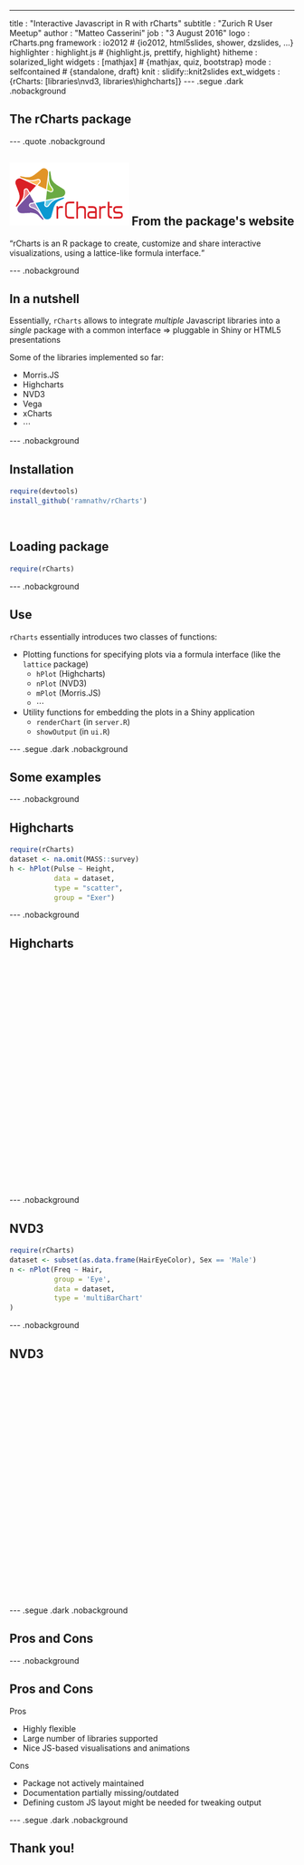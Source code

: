 ---
title       : "Interactive Javascript in R with rCharts"
subtitle    : "Zurich R User Meetup"
author      : "Matteo Casserini"
job         : "3 August 2016"
logo        : rCharts.png
framework   : io2012        # {io2012, html5slides, shower, dzslides, ...}
highlighter : highlight.js  # {highlight.js, prettify, highlight}
hitheme     : solarized_light
widgets     : [mathjax]            # {mathjax, quiz, bootstrap}
mode        : selfcontained # {standalone, draft}
knit        : slidify::knit2slides
ext_widgets : {rCharts: [libraries\\nvd3, libraries\\highcharts]}
--- .segue .dark .nobackground



## The rCharts package

--- .quote .nobackground

## ![img](assets/img/rCharts.png) From the package's website

<q>rCharts is an R package to create, customize and share interactive visualizations, using a lattice-like formula interface.</q>

--- .nobackground

## In a nutshell

Essentially, `rCharts` allows to integrate *multiple* Javascript libraries into a *single* package with a common interface 
$\Rightarrow$ pluggable in Shiny or HTML5 presentations

Some of the libraries implemented so far:
* Morris.JS
* Highcharts
* NVD3
* Vega
* xCharts
* $\cdots$

--- .nobackground

## Installation


```r
require(devtools)
install_github('ramnathv/rCharts')
```

<br>

## Loading package

```r
require(rCharts)
```

--- .nobackground

## Use

`rCharts` essentially introduces two classes of functions:
* Plotting functions for specifying plots via a formula interface (like the `lattice` package)
  * `hPlot` (Highcharts)
  * `nPlot` (NVD3)
  * `mPlot` (Morris.JS)
  * $\cdots$
* Utility functions for embedding the plots in a Shiny application
  * `renderChart` (in `server.R`)
  * `showOutput` (in `ui.R`)

--- .segue .dark .nobackground

## Some examples

--- .nobackground

## Highcharts


```r
require(rCharts)
dataset <- na.omit(MASS::survey)
h <- hPlot(Pulse ~ Height,
           data = dataset,
           type = "scatter",
           group = "Exer")
```

--- .nobackground

## Highcharts

<script type='text/javascript' src=//code.jquery.com/jquery-1.9.1.min.js></script>
<script type='text/javascript' src=//code.highcharts.com/highcharts.js></script>
<script type='text/javascript' src=//code.highcharts.com/highcharts-more.js></script>
<script type='text/javascript' src=//code.highcharts.com/modules/exporting.js></script> 
 <style>
  .rChart {
    display: block;
    margin-left: auto; 
    margin-right: auto;
    width: 800px;
    height: 400px;
  }  
  </style>
<div id = 'chart16ec1e132895' class = 'rChart highcharts'></div>
<script type='text/javascript'>
    (function($){
        $(function () {
            var chart = new Highcharts.Chart({
 "dom": "chart16ec1e132895",
"width":            800,
"height":            400,
"credits": {
 "href": null,
"text": null 
},
"exporting": {
 "enabled": false 
},
"title": {
 "text": null 
},
"yAxis": [
 {
 "title": {
 "text": "Pulse" 
} 
} 
],
"series": [
 {
 "data": [
 [
         154.94,
71 
],
[
          156.2,
80 
],
[
            157,
74 
],
[
            157,
74 
],
[
            157,
89 
],
[
         157.48,
68 
],
[
         160.02,
80 
],
[
         162.56,
60 
],
[
            164,
64 
],
[
            164,
64 
],
[
            164,
84 
],
[
            165,
48 
],
[
            165,
80 
],
[
            165,
92 
],
[
          165.1,
87 
],
[
          166.4,
72 
],
[
          166.5,
60 
],
[
            167,
70 
],
[
         167.64,
40 
],
[
         167.64,
70 
],
[
         167.64,
72 
],
[
         167.64,
90 
],
[
            168,
83 
],
[
          168.5,
85 
],
[
          169.2,
60 
],
[
            170,
64 
],
[
            170,
68 
],
[
            170,
70 
],
[
            170,
75 
],
[
            170,
104 
],
[
         170.18,
75 
],
[
         170.18,
80 
],
[
            172,
68 
],
[
            172,
68 
],
[
            172,
92 
],
[
         172.72,
65 
],
[
         172.72,
68 
],
[
         172.72,
69 
],
[
         172.72,
76 
],
[
            173,
62 
],
[
            173,
76 
],
[
            174,
48 
],
[
            175,
72 
],
[
            175,
76 
],
[
         175.26,
62 
],
[
         175.26,
66 
],
[
         175.26,
68 
],
[
          176.5,
76 
],
[
            177,
76 
],
[
            177,
78 
],
[
          177.8,
62 
],
[
            178,
70 
],
[
          178.5,
66 
],
[
            179,
56 
],
[
            179,
60 
],
[
            179,
65 
],
[
            180,
59 
],
[
            180,
64 
],
[
            180,
78 
],
[
            180,
84 
],
[
         180.34,
64 
],
[
         180.34,
72 
],
[
         180.34,
72 
],
[
            182,
65 
],
[
          182.5,
72 
],
[
         182.88,
72 
],
[
         182.88,
83 
],
[
            184,
100 
],
[
            185,
60 
],
[
            185,
68 
],
[
            185,
71 
],
[
            185,
88 
],
[
         185.42,
60 
],
[
            187,
66 
],
[
            187,
84 
],
[
         187.96,
64 
],
[
         187.96,
86 
],
[
            188,
75 
],
[
            190,
66 
],
[
            190,
68 
],
[
            190,
68 
],
[
          190.5,
72 
],
[
            195,
76 
],
[
            196,
63 
],
[
            200,
55 
] 
],
"name": "Freq",
"type": "scatter",
"marker": {
 "radius":              3 
} 
},
{
 "data": [
 [
         157.48,
70 
],
[
            158,
70 
],
[
            160,
86 
],
[
            165,
50 
],
[
            165,
65 
],
[
            165,
97 
],
[
            167,
68 
],
[
            167,
80 
],
[
            170,
60 
],
[
            170,
96 
],
[
            176,
68 
],
[
          177.8,
104 
],
[
         180.34,
68 
],
[
          190.5,
80 
] 
],
"name": "None",
"type": "scatter",
"marker": {
 "radius":              3 
} 
},
{
 "data": [
 [
            152,
90 
],
[
          152.4,
92 
],
[
          153.5,
76 
],
[
         154.94,
72 
],
[
            155,
66 
],
[
            159,
70 
],
[
            160,
74 
],
[
            160,
84 
],
[
            160,
88 
],
[
         160.02,
65 
],
[
         160.02,
72 
],
[
          162.5,
79 
],
[
         162.56,
70 
],
[
         162.56,
70 
],
[
         162.56,
88 
],
[
            163,
79 
],
[
            163,
80 
],
[
            163,
83 
],
[
            164,
80 
],
[
            165,
35 
],
[
            165,
65 
],
[
            165,
70 
],
[
            165,
76 
],
[
            165,
76 
],
[
            165,
88 
],
[
          165.1,
68 
],
[
          165.1,
85 
],
[
            167,
61 
],
[
            167,
76 
],
[
            167,
79 
],
[
            167,
90 
],
[
         167.64,
74 
],
[
            168,
60 
],
[
            168,
72 
],
[
            168,
81 
],
[
          168.9,
68 
],
[
            169,
80 
],
[
            170,
70 
],
[
            170,
80 
],
[
            170,
80 
],
[
         170.18,
78 
],
[
         170.18,
80 
],
[
            171,
68 
],
[
            171,
100 
],
[
         172.72,
64 
],
[
         172.72,
90 
],
[
            173,
92 
],
[
            175,
72 
],
[
            175,
84 
],
[
            175,
90 
],
[
         175.26,
85 
],
[
          176.5,
80 
],
[
            178,
60 
],
[
          179.1,
80 
],
[
          179.1,
92 
],
[
            180,
60 
],
[
            180,
70 
],
[
            180,
96 
],
[
         180.34,
67 
],
[
         182.88,
74 
],
[
         182.88,
80 
],
[
            183,
75 
],
[
            183,
90 
],
[
            184,
62 
],
[
            185,
75 
],
[
            185,
80 
],
[
            189,
90 
],
[
          191.8,
72 
],
[
         193.04,
83 
] 
],
"name": "Some",
"type": "scatter",
"marker": {
 "radius":              3 
} 
} 
],
"xAxis": [
 {
 "title": {
 "text": "Height" 
} 
} 
],
"subtitle": {
 "text": null 
},
"id": "chart16ec1e132895",
"chart": {
 "renderTo": "chart16ec1e132895" 
} 
});
        });
    })(jQuery);
</script>

--- .nobackground

## NVD3


```r
require(rCharts)
dataset <- subset(as.data.frame(HairEyeColor), Sex == 'Male')
n <- nPlot(Freq ~ Hair, 
           group = 'Eye',
           data = dataset,
           type = 'multiBarChart'
)
```

--- .nobackground

## NVD3

<link rel='stylesheet' href=//cdnjs.cloudflare.com/ajax/libs/nvd3/1.1.15-beta/nv.d3.min.css>
<script type='text/javascript' src=//ajax.googleapis.com/ajax/libs/jquery/1.8.2/jquery.min.js></script>
<script type='text/javascript' src=//d3js.org/d3.v3.min.js></script>
<script type='text/javascript' src=//cdnjs.cloudflare.com/ajax/libs/nvd3/1.1.15-beta/nv.d3.min.js></script>
<script type='text/javascript' src=//nvd3.org/assets/lib/fisheye.js></script> 
 <style>
  .rChart {
    display: block;
    margin-left: auto; 
    margin-right: auto;
    width: 800px;
    height: 400px;
  }  
  </style>
<div id = 'chart16ec26c13177' class = 'rChart nvd3'></div>
<script type='text/javascript'>
 $(document).ready(function(){
      drawchart16ec26c13177()
    });
    function drawchart16ec26c13177(){  
      var opts = {
 "dom": "chart16ec26c13177",
"width":    800,
"height":    400,
"x": "Hair",
"y": "Freq",
"group": "Eye",
"type": "multiBarChart",
"id": "chart16ec26c13177" 
},
        data = [
 {
 "Hair": "Black",
"Eye": "Brown",
"Sex": "Male",
"Freq":             32 
},
{
 "Hair": "Brown",
"Eye": "Brown",
"Sex": "Male",
"Freq":             53 
},
{
 "Hair": "Red",
"Eye": "Brown",
"Sex": "Male",
"Freq":             10 
},
{
 "Hair": "Blond",
"Eye": "Brown",
"Sex": "Male",
"Freq":              3 
},
{
 "Hair": "Black",
"Eye": "Blue",
"Sex": "Male",
"Freq":             11 
},
{
 "Hair": "Brown",
"Eye": "Blue",
"Sex": "Male",
"Freq":             50 
},
{
 "Hair": "Red",
"Eye": "Blue",
"Sex": "Male",
"Freq":             10 
},
{
 "Hair": "Blond",
"Eye": "Blue",
"Sex": "Male",
"Freq":             30 
},
{
 "Hair": "Black",
"Eye": "Hazel",
"Sex": "Male",
"Freq":             10 
},
{
 "Hair": "Brown",
"Eye": "Hazel",
"Sex": "Male",
"Freq":             25 
},
{
 "Hair": "Red",
"Eye": "Hazel",
"Sex": "Male",
"Freq":              7 
},
{
 "Hair": "Blond",
"Eye": "Hazel",
"Sex": "Male",
"Freq":              5 
},
{
 "Hair": "Black",
"Eye": "Green",
"Sex": "Male",
"Freq":              3 
},
{
 "Hair": "Brown",
"Eye": "Green",
"Sex": "Male",
"Freq":             15 
},
{
 "Hair": "Red",
"Eye": "Green",
"Sex": "Male",
"Freq":              7 
},
{
 "Hair": "Blond",
"Eye": "Green",
"Sex": "Male",
"Freq":              8 
} 
]
  
      if(!(opts.type==="pieChart" || opts.type==="sparklinePlus" || opts.type==="bulletChart")) {
        var data = d3.nest()
          .key(function(d){
            //return opts.group === undefined ? 'main' : d[opts.group]
            //instead of main would think a better default is opts.x
            return opts.group === undefined ? opts.y : d[opts.group];
          })
          .entries(data);
      }
      
      if (opts.disabled != undefined){
        data.map(function(d, i){
          d.disabled = opts.disabled[i]
        })
      }
      
      nv.addGraph(function() {
        var chart = nv.models[opts.type]()
          .width(opts.width)
          .height(opts.height)
          
        if (opts.type != "bulletChart"){
          chart
            .x(function(d) { return d[opts.x] })
            .y(function(d) { return d[opts.y] })
        }
          
         
        
          
        

        
        
        
      
       d3.select("#" + opts.id)
        .append('svg')
        .datum(data)
        .transition().duration(500)
        .call(chart);

       nv.utils.windowResize(chart.update);
       return chart;
      });
    };
</script>

--- .segue .dark .nobackground

## Pros and Cons

--- .nobackground

## Pros and Cons

Pros
* Highly flexible
* Large number of libraries supported
* Nice JS-based visualisations and animations

Cons
* Package not actively maintained
* Documentation partially missing/outdated
* Defining custom JS layout might be needed for tweaking output

--- .segue .dark .nobackground

## Thank you!
